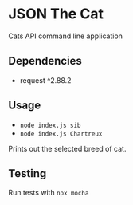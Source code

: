 # JSON The Cat

Cats API command line application

## Dependencies

- request ^2.88.2

## Usage

- `node index.js sib`
- `node index.js Chartreux`

Prints out the selected breed of cat.

## Testing

Run tests with `npx mocha`